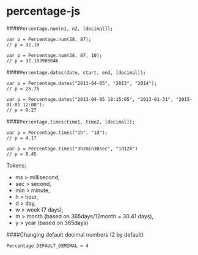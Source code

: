 percentage-js
=============

####`Percentage.num(n1, n2, [decimal]);`

    var p = Percentage.num(28, 87);
    // p = 32.18

    var p = Percentage.num(28, 87, 10);
    // p = 32.183908046


####`Percentage.dates(date, start, end, [decimal]);`


    var p = Percentage.dates("2013-04-05", "2013", "2014");
    // p = 25.75

    var p = Percentage.dates("2013-04-05 18:15:05", "2013-01-31", "2015-01-01 12:00");
    // p = 9.27


####`Percentage.times(time1, time2, [decimal]);`


    var p = Percentage.times("1h", "1d");
    // p = 4.17

    var p = Percentage.times("3h2min30sec", "1d12h")
    // p = 8.45

Tokens:
- ms  > millisecond,
- sec > second,
- min > minute,
- h   > hour,
- d   > day,
- w   > week (7 days),
- m   > month (based on 365days/12month = 30.41 days),
- y   > year (based on 365days)


####Changing default decimal numbers (2 by default)

    Percentage.DEFAULT_DEMIMAL = 4